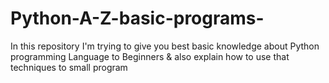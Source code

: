 # Python-A-Z-basic-programs-
In this repository I'm trying to give you best basic knowledge about Python programming Language to Beginners &amp; also explain how to use that techniques to small program  
